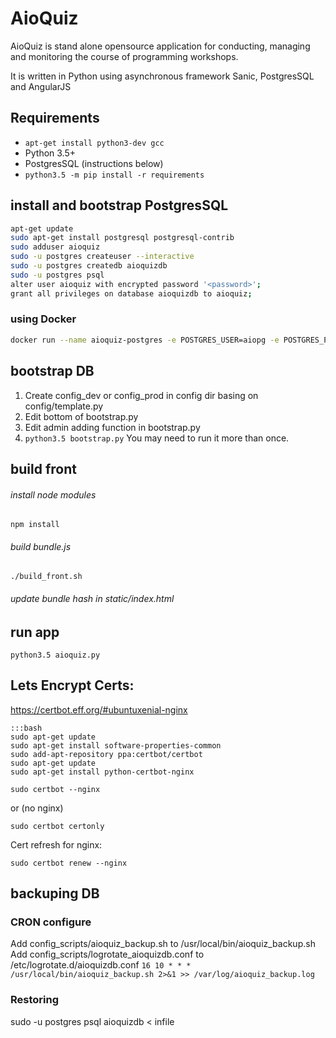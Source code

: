 # AioQuiz

AioQuiz is stand alone opensource application for conducting, managing and monitoring the course of programming workshops.

It is written in Python using asynchronous framework Sanic, PostgresSQL and AngularJS

## Requirements
* `apt-get install python3-dev gcc`
* Python 3.5+
* PostgresSQL (instructions below)
* `python3.5 -m pip install -r requirements`


## install and bootstrap PostgresSQL

```bash
apt-get update
sudo apt-get install postgresql postgresql-contrib
sudo adduser aioquiz
sudo -u postgres createuser --interactive
sudo -u postgres createdb aioquizdb
sudo -u postgres psql
alter user aioquiz with encrypted password '<password>';
grant all privileges on database aioquizdb to aioquiz;
```

### using Docker

```bash
docker run --name aioquiz-postgres -e POSTGRES_USER=aiopg -e POSTGRES_PASSWORD=aiopg -e POSTGRES_DB=postgres -p 5432:5432 -d postgres
```

## bootstrap DB

1. Create config_dev or config_prod in config dir basing on config/template.py
2. Edit bottom of bootstrap.py
3. Edit admin adding function in bootstrap.py
4. `python3.5 bootstrap.py` You may need to run it more than once.


## build front

###### install node modules
`npm install`

###### build bundle.js
`./build_front.sh`
###### update bundle hash in static/index.html

## run app

`python3.5 aioquiz.py`


## Lets Encrypt Certs:
https://certbot.eff.org/#ubuntuxenial-nginx

    :::bash
    sudo apt-get update
    sudo apt-get install software-properties-common
    sudo add-apt-repository ppa:certbot/certbot
    sudo apt-get update
    sudo apt-get install python-certbot-nginx

`sudo certbot --nginx`

or (no nginx)

`sudo certbot certonly`


Cert refresh for nginx:

`sudo certbot renew --nginx`


## backuping DB

### CRON configure 
Add config_scripts/aioquiz_backup.sh to /usr/local/bin/aioquiz_backup.sh
Add config_scripts/logrotate_aioquizdb.conf to /etc/logrotate.d/aioquizdb.conf
`16 10 * * * /usr/local/bin/aioquiz_backup.sh 2>&1 >> /var/log/aioquiz_backup.log`

### Restoring
sudo -u postgres psql aioquizdb < infile
